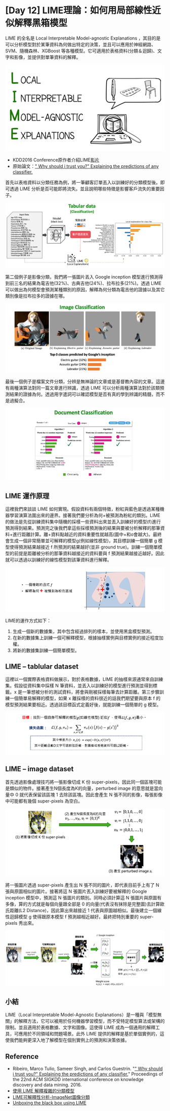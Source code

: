 # [Day 12] LIME理論：如何用局部線性近似解釋黑箱模型

LIME 的全名是 Local Interpretable Model-agnostic Explanations ，其目的是可以分析模型對於某筆資料為何做出特定的決策，並且可以應用於神經網路、SVM、隨機森林、XGBoost 等各種模型。它可適用於表格資料(分類＆迴歸)、文字和影像，並提供對單筆資料的解釋。

![](./image/img12-1.png)

- KDD2016 Conference原作者介紹LIME[影片](https://www.youtube.com/watch?v=hUnRCxnydCc)
- 原始論文：[" Why should i trust you?" Explaining the predictions of any  classifier.](https://arxiv.org/abs/1602.04938)

首先以表格資料以分類任務為例，將一筆顧客訂單丟入以訓練好的分類模型後。即可透過 LIME 分析是否可能即將流失。並且說明哪些特徵是影響客戶流失的重要因子。

![](./image/img12-2.png)

第二個例子是影像分類，我們將一張圖片丟入 Google inception 模型進行預測得到前三名的結果為電吉他(32%)、古典吉他(24%)、拉布拉多(21%)。透過 LIME 可以做出為何模型會預測某種類別的原因，解釋為何分類為電吉他的證據以及其它類別像是拉布拉多的證據在哪。

![](./image/img12-3.png)

最後一個例子是檔案文件分類，分辨是無神論的文章或是基督教內容的文章。這邊有兩種演算法對同一篇文章進行辨識，透過 LIME 可以分析兩種演算法對於該類預測結果的證據為何。透過用字遣詞可以確認模型是否有真的學到辨識的精髓，而不是過擬合。

![](./image/img12-4.png)

## LIME 運作原理
這裡我們來談談 LIME 如何實現。假設資料有兩個特徵，粉紅與藍色是透過某種機器學習演算法圍出來的邊界。接著我們要分析為何+被預測為粉紅的類別。LIME 的做法是先從訓練資料集中隨機的採樣一些資料出來並丟入訓練好的模型(f)進行預測得到結果。預測完之後我們拿這些採樣預測後的結果與要被分析解釋的那筆資料+進行距離計算。離+資料點越近的資料重要性就越高(圖中+和o會越大)。最終會生成一個非常簡單並可解釋的模型g(例如線性模型)，其目標訓練一個簡單 g 模型使得預測結果越接近 f 所預測的結果越好(並非 ground true)。訓練一個簡單模型的前提是距離被分析的那筆資料越接近的資料要與 f 預測結果越接近越好。因此就可以透過以訓練好的線性模型對該筆資料進行解釋。

![](./image/img12-5.png)

LIME的運作方式如下：
1. 生成一個新的數據集，其中包含經過排列的樣本，並使用黑盒模型預測。
2. 在新的數據集上訓練一個可解釋模型，根據抽樣實例與目標實例的接近程度加權。
3. 將新的數據集訓練一個簡單模型。

## LIME – tablular dataset
這裡以一個實際表格資料做展示，對於表格數據，LIME 的抽樣來源通常來自訓練集。假設從資料集中採樣 N 筆資料，並丟入以訓練好的模型進行預測並得到標籤。x 是一筆想被分析的測試資料，將會與剛被採樣每筆去計算距離。第三步驟訓練一個簡單易解釋的模型，如果 x 離採樣的資料很近的話我們期望要與原本 f 的模型預測結果要相近。透過該目標函式定義好後，就能訓練一個簡單的 g 模型。

![](./image/img12-6.png)

## LIME – image dataset
首先透過影像處理技巧將一張影像切成 K 份 super-pixels，因此同一個區塊可能是類似的物件。接著產生N個長度為K的向量，perturbed image 的意思就是當向量中 0 就代表保留該區塊 1 去除該區塊。因此會產生 N 張不同的影像，每張影像中可能都有幾個 super-pixels 為空白。

![](./image/img12-7.png)

將一張圖片透過 super-pixels 產生出 N 張不同的圖片，即代表目前手上有了 N 張與原圖相似的圖片。接著將這 N 張圖片丟入訓練好要被解釋的 Google inception 模型中，預測這 N 張圖片的類別。同時必須計算這 N 張圖片與原圖有多像，算的方式就是每個向量跟全部是 0 的向量(代表沒有抹除是完整圖)去計算歐氏距離(L2 Distance)，因此算出來越接近 1 代表與原圖越相似。最後建立一個線性迴歸模型 g 使得跟原本模型 f 預測越相近越好。最終把特別重要的 super-pixels 秀出來。

![](./image/img12-8.png)


## 小結
LIME（Local Interpretable Model-Agnostic Explanations）是一種與「模型無關」的解釋方法，它可以被用於任何機器學習模型，而不受特定模型算法或架構的限制。並且適用於表格數據、文字和圖像。這使得 LIME 成為一個通用的解釋工具，可應用於不同領域和問題場景。此外 LIME 提供的解釋是基於單個實例的，這使我們能夠更深入地了解模型在個別實例上的預測和決策依據。



## Reference
- Ribeiro, Marco Tulio, Sameer Singh, and Carlos Guestrin. "[" Why should i trust you?" Explaining the predictions of any  classifier.](https://arxiv.org/abs/1602.04938)" Proceedings of the 22nd ACM SIGKDD international conference on knowledge discovery and data mining. 2016.
- [使用 LIME 解釋複雜的分類模型](https://taweihuang.hpd.io/2018/02/27/introtolime/)
- [LIME可解釋性分析-ImageNet圖像分類](https://blog.csdn.net/m0_59286668/article/details/128426336)
- [Unboxing the black box using LIME](https://towardsdatascience.com/unboxing-the-black-box-using-lime-5c9756366faf)